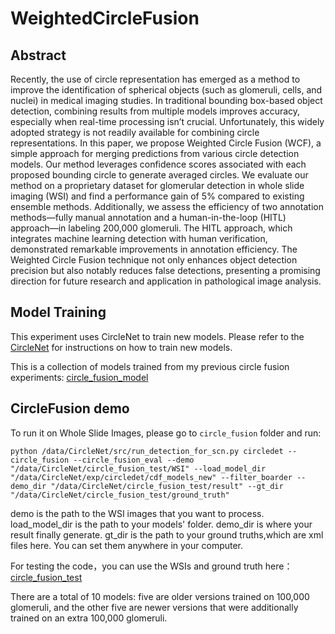 # WeightedCircleFusion
## Abstract
Recently, the use of circle representation has emerged as a method to improve the identification of spherical objects (such as glomeruli, cells, and nuclei) in medical imaging studies. In traditional bounding box-based object detection, combining results from multiple models improves accuracy, especially when real-time processing isn’t crucial. Unfortunately, this widely adopted strategy is not readily available for combining circle representations. In this paper, we propose Weighted Circle Fusion (WCF), a simple approach for merging predictions from various circle detection models. Our method leverages confidence scores associated with each proposed bounding circle to generate averaged circles. We evaluate our method on a proprietary dataset for glomerular detection in whole slide imaging (WSI) and find a performance gain of 5% compared to existing ensemble methods. Additionally, we assess the efficiency of two annotation methods—fully manual annotation and a human-in-the-loop (HITL) approach—in labeling 200,000 glomeruli. The HITL approach, which integrates machine learning detection with human verification, demonstrated remarkable improvements in annotation efficiency. The Weighted Circle Fusion technique not only enhances object detection precision but also notably reduces false detections, presenting a promising direction for future research and application in pathological image analysis.
## Model Training
This experiment uses CircleNet to train new models. Please refer to the [CircleNet](https://github.com/hrlblab/CircleNet/blob/master/README.md) for instructions on how to train new models.

This is a collection of models trained from my previous circle fusion experiments:
[circle_fusion_model](https://vanderbilt.box.com/s/daknhqeow1fn2kg2tec4ncfzc46osdtg)

## CircleFusion demo
To run it on Whole Slide Images, please go to `circle_fusion` folder and run:
```
python /data/CircleNet/src/run_detection_for_scn.py circledet --circle_fusion --circle_fusion_eval --demo "/data/CircleNet/circle_fusion_test/WSI" --load_model_dir "/data/CircleNet/exp/circledet/cdf_models_new" --filter_boarder --demo_dir "/data/CircleNet/circle_fusion_test/result" --gt_dir "/data/CircleNet/circle_fusion_test/ground_truth" 
```
demo is the path to the WSI images that you want to process. load_model_dir is the path to your models' folder. demo_dir is where your result finally generate. gt_dir is the path to your ground truths,which are xml files here.
You can set them anywhere in your computer.

For testing the code，you can use the WSIs and ground truth here：
[circle_fusion_test](https://vanderbilt.box.com/s/qnnyo7ai97q9e7do6htc1rg6kcabqnlh)

There are a total of 10 models: five are older versions trained on 100,000 glomeruli, and the other five are newer versions that were additionally trained on an extra 100,000 glomeruli.
